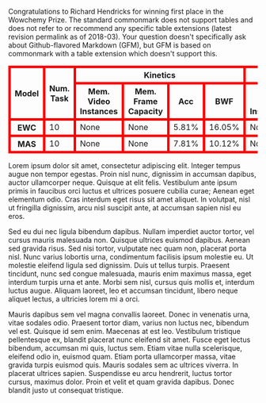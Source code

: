 ---
---

Congratulations to Richard Hendricks for winning first place in the Wowchemy Prize.
The standard commonmark does not support tables and does not refer to or recommend any specific table extensions (latest revision permalink as of 2018-03). Your question doesn't specifically ask about Github-flavored Markdown (GFM), but GFM is based on commonmark with a table extension which doesn't support this.

<table>
 <thead>
  <tr style="border: red 5px solid;">
   <th style="border: red 5px solid;" rowspan="2">Model</th>
   <th style="border: red 5px solid;" rowspan="2">Num. Task</th>
   <th style="border: red 5px solid;" colspan="4">Kinetics</th>
   <th style="border: red 5px solid;" colspan="4">ActivityNet-Trim</th>
   <th style="border: red 5px solid;" colspan="4">UCF101</th>
  </tr>
  <tr>
   <th style="border: red 5px solid;">Mem. Video Instances</th>
   <th style="border: red 5px solid;">Mem. Frame Capacity</th>
   <th style="border: red 5px solid;">Acc</th>
   <th style="border: red 5px solid;">BWF</th>
   <th style="border: red 5px solid;">Mem. Video Instances</th>
   <th style="border: red 5px solid;">Mem. Frame Capacity</th>
   <th style="border: red 5px solid;">Acc</th>
   <th style="border: red 5px solid;">BWF</th>
   <th style="border: red 5px solid;">Mem. Video Instances</th>
   <th style="border: red 5px solid;">Mem. Frame Capacity</th>
   <th style="border: red 5px solid;">Acc</th>
   <th style="border: red 5px solid;">BWF</th>
  </tr>
 </thead>
 <tbody>
  <tr style="border: red 5px solid;">
   <th style="border: red 5px solid;">EWC</th>
   <td style="border: red 5px solid;">10</td>
   <td style="border: red 5px solid;">None</td>
   <td style="border: red 5px solid;">None</td>
   <td style="border: red 5px solid;">5.81%</td>
   <td style="border: red 5px solid;">16.05%</td>
   <td style="border: red 5px solid;">None</td>
   <td style="border: red 5px solid;">None</td>
   <td style="border: red 5px solid;">4.02%</td>
   <td style="border: red 5px solid;">5.32%</td>
   <td style="border: red 5px solid;">None</td>
   <td style="border: red 5px solid;">None</td>
   <td style="border: red 5px solid;">9.51%</td>
   <td style="border: red 5px solid;">98.94%</td>
  </tr>
  <tr>
   <th style="border: red 5px solid;">MAS</th>
   <td style="border: red 5px solid;">10</td>
   <td style="border: red 5px solid;">None</td>
   <td style="border: red 5px solid;">None</td>
   <td style="border: red 5px solid;">7.81%</td>
   <td style="border: red 5px solid;">10.12%</td>
   <td style="border: red 5px solid;">None</td>
   <td style="border: red 5px solid;">None</td>
   <td style="border: red 5px solid;">8.11%</td>
   <td style="border: red 5px solid;">0.18%</td>
   <td style="border: red 5px solid;">None</td>
   <td style="border: red 5px solid;">None</td>
   <td style="border: red 5px solid;">10.89%</td>
   <td style="border: red 5px solid;">11.11%</td>
  </tr>
 </tbody>
</table>

<!--more-->

Lorem ipsum dolor sit amet, consectetur adipiscing elit. Integer tempus augue non tempor egestas. Proin nisl nunc, dignissim in accumsan dapibus, auctor ullamcorper neque. Quisque at elit felis. Vestibulum ante ipsum primis in faucibus orci luctus et ultrices posuere cubilia curae; Aenean eget elementum odio. Cras interdum eget risus sit amet aliquet. In volutpat, nisl ut fringilla dignissim, arcu nisl suscipit ante, at accumsan sapien nisl eu eros.

Sed eu dui nec ligula bibendum dapibus. Nullam imperdiet auctor tortor, vel cursus mauris malesuada non. Quisque ultrices euismod dapibus. Aenean sed gravida risus. Sed nisi tortor, vulputate nec quam non, placerat porta nisl. Nunc varius lobortis urna, condimentum facilisis ipsum molestie eu. Ut molestie eleifend ligula sed dignissim. Duis ut tellus turpis. Praesent tincidunt, nunc sed congue malesuada, mauris enim maximus massa, eget interdum turpis urna et ante. Morbi sem nisl, cursus quis mollis et, interdum luctus augue. Aliquam laoreet, leo et accumsan tincidunt, libero neque aliquet lectus, a ultricies lorem mi a orci.

Mauris dapibus sem vel magna convallis laoreet. Donec in venenatis urna, vitae sodales odio. Praesent tortor diam, varius non luctus nec, bibendum vel est. Quisque id sem enim. Maecenas at est leo. Vestibulum tristique pellentesque ex, blandit placerat nunc eleifend sit amet. Fusce eget lectus bibendum, accumsan mi quis, luctus sem. Etiam vitae nulla scelerisque, eleifend odio in, euismod quam. Etiam porta ullamcorper massa, vitae gravida turpis euismod quis. Mauris sodales sem ac ultrices viverra. In placerat ultrices sapien. Suspendisse eu arcu hendrerit, luctus tortor cursus, maximus dolor. Proin et velit et quam gravida dapibus. Donec blandit justo ut consequat tristique.
